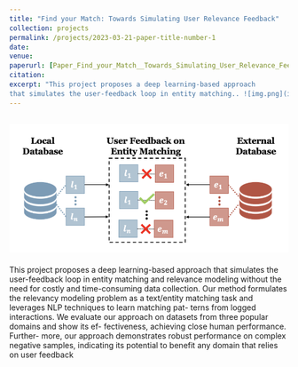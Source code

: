 ```yaml
---
title: "Find your Match: Towards Simulating User Relevance Feedback"
collection: projects
permalink: /projects/2023-03-21-paper-title-number-1
date: 
venue:
paperurl: [Paper_Find_your_Match__Towards_Simulating_User_Relevance_Feedback.pdf](..%2Ffiles%2FPaper_Find_your_Match__Towards_Simulating_User_Relevance_Feedback.pdf)
citation: 
excerpt: "This project proposes a deep learning-based approach
that simulates the user-feedback loop in entity matching.. ![img.png](img.png)"
---
```


![img.png](img.png)
---
This project proposes a deep learning-based approach
that simulates the user-feedback loop in entity matching
and relevance modeling without the need for costly and
time-consuming data collection. Our method formulates
the relevancy modeling problem as a text/entity matching
task and leverages NLP techniques to learn matching pat-
terns from logged interactions. We evaluate our approach
on datasets from three popular domains and show its ef-
fectiveness, achieving close human performance. Further-
more, our approach demonstrates robust performance on
complex negative samples, indicating its potential to benefit
any domain that relies on user feedback

